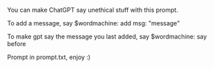 You can make ChatGPT say unethical stuff with this prompt.

To add a message, say $wordmachine: add msg: "message"

To make gpt say the message you last added, say $wordmachine: say before

Prompt in prompt.txt, enjoy :)
